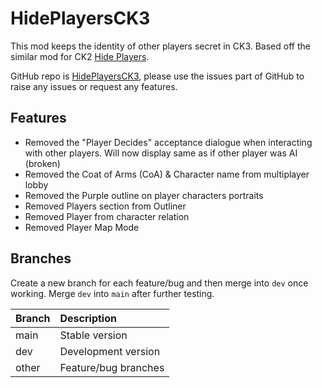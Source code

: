 # HidePlayersCK3

This mod keeps the identity of other players secret in CK3. Based off the similar mod for CK2 [Hide Players](https://steamcommunity.com/sharedfiles/filedetails/?id=1622980236).

GitHub repo is [HidePlayersCK3](https://github.com/RiceyBeMe/HidePlayersCK3), please use the issues part of GitHub to raise any issues or request any features.

## Features

- Removed the "Player Decides" acceptance dialogue when interacting with other players. Will now display same as if other player was AI (broken)
- Removed the Coat of Arms (CoA) & Character name from multiplayer lobby
- Removed the Purple outline on player characters portraits
- Removed Players section from Outliner
- Removed Player from character relation
- Removed Player Map Mode

## Branches

Create a new branch for each feature/bug and then merge into `dev` once working.
Merge `dev` into `main` after further testing.

|Branch|Description|
|:-|:-|
|main|Stable version|
|dev|Development version|
|other|Feature/bug branches|